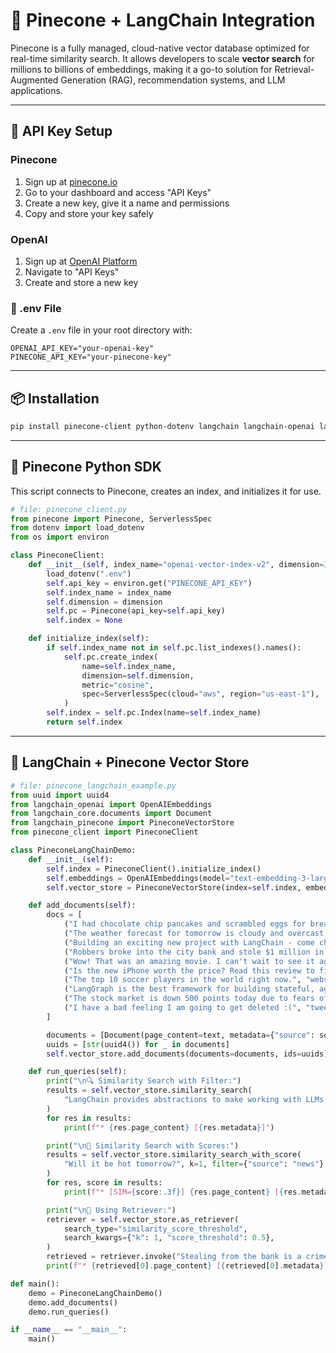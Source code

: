 
# 🌲 Pinecone + LangChain Integration

Pinecone is a fully managed, cloud-native vector database optimized for real-time similarity search. It allows developers to scale **vector search** for millions to billions of embeddings, making it a go-to solution for Retrieval-Augmented Generation (RAG), recommendation systems, and LLM applications.

---

## 🔐 API Key Setup

### Pinecone

1. Sign up at [pinecone.io](https://pinecone.io)
2. Go to your dashboard and access "API Keys"
3. Create a new key, give it a name and permissions
4. Copy and store your key safely

### OpenAI

1. Sign up at [OpenAI Platform](https://platform.openai.com)
2. Navigate to "API Keys"
3. Create and store a new key

### 🔐 .env File

Create a `.env` file in your root directory with:

```env
OPENAI_API_KEY="your-openai-key"
PINECONE_API_KEY="your-pinecone-key"
```

---

## 📦 Installation

```bash
pip install pinecone-client python-dotenv langchain langchain-openai langchain-pinecone
```

---

## 🧠 Pinecone Python SDK

This script connects to Pinecone, creates an index, and initializes it for use.

```python
# file: pinecone_client.py
from pinecone import Pinecone, ServerlessSpec
from dotenv import load_dotenv
from os import environ

class PineconeClient:
    def __init__(self, index_name="openai-vector-index-v2", dimension=3072):
        load_dotenv(".env")
        self.api_key = environ.get("PINECONE_API_KEY")
        self.index_name = index_name
        self.dimension = dimension
        self.pc = Pinecone(api_key=self.api_key)
        self.index = None

    def initialize_index(self):
        if self.index_name not in self.pc.list_indexes().names():
            self.pc.create_index(
                name=self.index_name,
                dimension=self.dimension,
                metric="cosine",
                spec=ServerlessSpec(cloud="aws", region="us-east-1"),
            )
        self.index = self.pc.Index(name=self.index_name)
        return self.index
```

---

## 🔗 LangChain + Pinecone Vector Store

```python
# file: pinecone_langchain_example.py
from uuid import uuid4
from langchain_openai import OpenAIEmbeddings
from langchain_core.documents import Document
from langchain_pinecone import PineconeVectorStore
from pinecone_client import PineconeClient

class PineconeLangChainDemo:
    def __init__(self):
        self.index = PineconeClient().initialize_index()
        self.embeddings = OpenAIEmbeddings(model="text-embedding-3-large")
        self.vector_store = PineconeVectorStore(index=self.index, embedding=self.embeddings)

    def add_documents(self):
        docs = [
            ("I had chocolate chip pancakes and scrambled eggs for breakfast this morning.", "tweet"),
            ("The weather forecast for tomorrow is cloudy and overcast, with a high of 62 degrees.", "news"),
            ("Building an exciting new project with LangChain - come check it out!", "tweet"),
            ("Robbers broke into the city bank and stole $1 million in cash.", "news"),
            ("Wow! That was an amazing movie. I can't wait to see it again.", "tweet"),
            ("Is the new iPhone worth the price? Read this review to find out.", "website"),
            ("The top 10 soccer players in the world right now.", "website"),
            ("LangGraph is the best framework for building stateful, agentic applications!", "tweet"),
            ("The stock market is down 500 points today due to fears of a recession.", "news"),
            ("I have a bad feeling I am going to get deleted :(", "tweet"),
        ]

        documents = [Document(page_content=text, metadata={"source": source}) for text, source in docs]
        uuids = [str(uuid4()) for _ in documents]
        self.vector_store.add_documents(documents=documents, ids=uuids)

    def run_queries(self):
        print("\n🔍 Similarity Search with Filter:")
        results = self.vector_store.similarity_search(
            "LangChain provides abstractions to make working with LLMs easy", k=2, filter={"source": "tweet"}
        )
        for res in results:
            print(f"* {res.page_content} [{res.metadata}]")

        print("\n🧠 Similarity Search with Scores:")
        results = self.vector_store.similarity_search_with_score(
            "Will it be hot tomorrow?", k=1, filter={"source": "news"}
        )
        for res, score in results:
            print(f"* [SIM={score:.3f}] {res.page_content} [{res.metadata}]")

        print("\n🔁 Using Retriever:")
        retriever = self.vector_store.as_retriever(
            search_type="similarity_score_threshold",
            search_kwargs={"k": 1, "score_threshold": 0.5},
        )
        retrieved = retriever.invoke("Stealing from the bank is a crime", filter={"source": "news"})
        print(f"* {retrieved[0].page_content} [{retrieved[0].metadata}]")

def main():
    demo = PineconeLangChainDemo()
    demo.add_documents()
    demo.run_queries()

if __name__ == "__main__":
    main()
```
